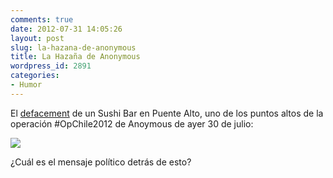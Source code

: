 ```yaml
---
comments: true
date: 2012-07-31 14:05:26
layout: post
slug: la-hazana-de-anonymous
title: La Hazaña de Anonymous
wordpress_id: 2891
categories:
- Humor
---
```


El [defacement](http://es.wikipedia.org/wiki/Defacement) de un Sushi Bar en Puente Alto, uno de los puntos altos de la operación #OpChile2012 de Anoymous de ayer 30 de julio:




[![](http://www.lnds.net/blog/wp-content/uploads/2012/07/Anonymous.png)](http://www.lnds.net/blog/wp-content/uploads/2012/07/Anonymous.png)




¿Cuál es el mensaje político detrás de esto?
